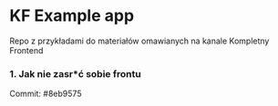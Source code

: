 # KF Example app

Repo z przykładami do materiałów omawianych na kanale Kompletny Frontend

### 1. Jak nie zasr\*ć sobie frontu

Commit: #8eb9575
